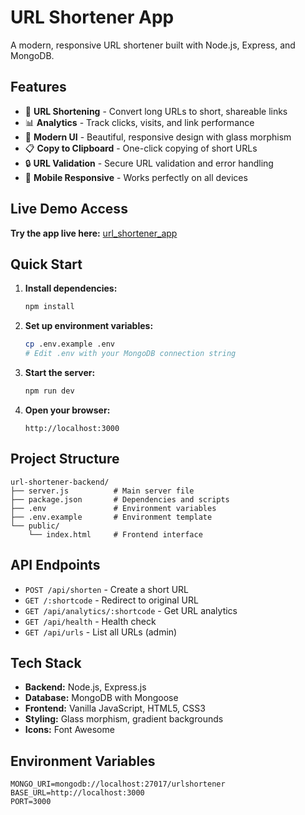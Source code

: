 # URL Shortener App

A modern, responsive URL shortener built with Node.js, Express, and MongoDB.

## Features

- 🔗 **URL Shortening** - Convert long URLs to short, shareable links
- 📊 **Analytics** - Track clicks, visits, and link performance
- 🎨 **Modern UI** - Beautiful, responsive design with glass morphism
- 📋 **Copy to Clipboard** - One-click copying of short URLs
- 🔒 **URL Validation** - Secure URL validation and error handling
- 📱 **Mobile Responsive** - Works perfectly on all devices

## Live Demo Access
**Try the app live here:** [url_shortener_app](https://url-shortener-app-fawn.vercel.app/)

## Quick Start

1. **Install dependencies:**
   ```bash
   npm install
   ```

2. **Set up environment variables:**
   ```bash
   cp .env.example .env
   # Edit .env with your MongoDB connection string
   ```

3. **Start the server:**
   ```bash
   npm run dev
   ```

4. **Open your browser:**
   ```
   http://localhost:3000
   ```

## Project Structure

```
url-shortener-backend/
├── server.js          # Main server file
├── package.json       # Dependencies and scripts
├── .env               # Environment variables
├── .env.example       # Environment template
└── public/
    └── index.html     # Frontend interface
```

## API Endpoints

- `POST /api/shorten` - Create a short URL
- `GET /:shortcode` - Redirect to original URL
- `GET /api/analytics/:shortcode` - Get URL analytics
- `GET /api/health` - Health check
- `GET /api/urls` - List all URLs (admin)

## Tech Stack

- **Backend:** Node.js, Express.js
- **Database:** MongoDB with Mongoose
- **Frontend:** Vanilla JavaScript, HTML5, CSS3
- **Styling:** Glass morphism, gradient backgrounds
- **Icons:** Font Awesome

## Environment Variables

```
MONGO_URI=mongodb://localhost:27017/urlshortener
BASE_URL=http://localhost:3000
PORT=3000
```
